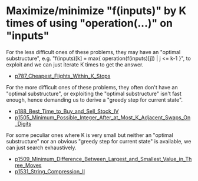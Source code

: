 # Maximize/minimize "f(inputs)" by K times of using "operation(...)" on "inputs"

For the less difficult ones of these problems, they may have an "optimal substructure", e.g. "f(inputs)[k] = max{ operation(f(inputs)[j]) | j <= k-1 }", to exploit and we can just iterate K times to get the answer.
- [p787_Cheapest_Flights_Within_K_Stops](https://github.com/genxium/Leetcode/tree/master/p787_Cheapest_Flights_Within_K_Stops)

For the more difficult ones of these problems, they often don't have an "optimal substructure", or exploiting the "optimal substructure" isn't fast enough, hence demanding us to derive a "greedy step for current state". 
- [p188_Best_Time_to_Buy_and_Sell_Stock_IV](https://github.com/genxium/Leetcode/tree/master/p188_Best_Time_to_Buy_and_Sell_Stock_IV)
- [p1505_Minimum_Possible_Integer_After_at_Most_K_Adjacent_Swaps_On_Digits](https://github.com/genxium/Leetcode/tree/master/p1505_Minimum_Possible_Integer_After_at_Most_K_Adjacent_Swaps_On_Digits)

For some peculiar ones where K is very small but neither an "optimal substructure" nor an obvious "greedy step for current state" is available, we can just search exhaustively.
- [p1509_Minimum_Difference_Between_Largest_and_Smallest_Value_in_Three_Moves](https://github.com/genxium/Leetcode/tree/master/p1509_Minimum_Difference_Between_Largest_and_Smallest_Value_in_Three_Moves)
- [p1531_String_Compression_II](https://github.com/genxium/Leetcode/tree/master/p1531_String_Compression_II)
